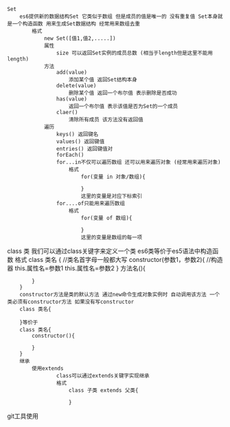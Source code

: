 
    Set
        es6提供新的数据结构Set 它类似于数组 但是成员的值是唯一的 没有重复值 Set本身就是一个构造函数 用来生成Set数据结构 经常用来数组去重
            格式
                new Set([值1,值2,.....])
                属性
                    size 可以返回Set实例的成员总数 (相当于length但是这里不能用length)
                方法
                    add(value)
                        添加某个值 返回Set结构本身
                    delete(value)
                        删除某个值 返回一个布尔值 表示删除是否成功
                    has(value)
                        返回一个布尔值 表示该值是否为Set的一个成员
                    claer()
                        清除所有成员 该方法没有返回值
                遍历
                    keys() 返回键名
                    values() 返回键值
                    entries() 返回键值对
                    forEach() 
                    for...in不仅可以遍历数组 还可以用来遍历对象 (经常用来遍历对象)
                        格式
                            for(变量 in 对象/数组){

                            }
                            这里的变量是对应下标索引
                    for....of只能用来遍历数组
                        格式
                            for(变量 of 数组){

                            }
                            这里的变量是数组的每一项
class 类
    我们可以通过class关键字来定义一个类 es6类等价于es5语法中构造函数
    格式
        class 类名 {
            //类名首字母一般都大写
            constructor(参数1，参数2){
                //构造器
                this.属性名=参数1
                this.属性名=参数2
            }
            方法名(){

            }
        }         
        constructor方法是类的默认方法 通过new命令生成对象实例时 自动调用该方法 一个类必须有constructor方法 如果没有写constructor
        class 类名{

        }等价于
        class 类名{
            constructor(){

            }
        }
        继承
            使用extends
                    class可以通过extends关键字实现继承
                    格式
                        class 子类 extends 父类{

                        }
git工具使用
    